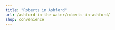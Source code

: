 ```yaml
---
title: "Roberts in Ashford"
url: /ashford-in-the-water/roberts-in-ashford/
shop: convenience
---
```

